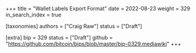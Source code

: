 +++
title = "Wallet Labels Export Format"
date = 2022-08-23
weight = 329
in_search_index = true

[taxonomies]
authors = ["Craig Raw"]
status = ["Draft"]

[extra]
bip = 329
status = ["Draft"]
github = "https://github.com/bitcoin/bips/blob/master/bip-0329.mediawiki"
+++


